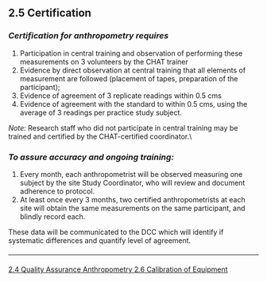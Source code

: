 ## 2.5 Certification

### _Certification for anthropometry requires_

1. Participation in central training and observation of performing these
measurements on 3 volunteers by the CHAT trainer
2. Evidence by direct observation at central training that all elements of
measurement are followed (placement of tapes, preparation of the
participant);
3. Evidence of agreement of 3 replicate readings within 0.5 cms
4. Evidence of agreement with the standard to within 0.5 cms, using the
average of 3 readings per practice study subject.

_Note:_ Research staff who did not participate in central training may be trained
and certified by the CHAT-certified coordinator.\

### _To assure accuracy and ongoing training:_
1. Every month, each anthropometrist will be observed measuring one
subject by the site Study Coordinator, who will review and document
adherence to protocol.
2. At least once every 3 months, two certified anthropometrists at each site
will obtain the same measurements on the same participant, and blindly
record each.

These data will be communicated to the DCC which will identify if systematic differences
and quantify level of agreement.


<hr class="soften" style="margin-top: 20px;margin-bottom: 20px;"/>

<div class="center">
<div class="btn-group">
  <a href=":pages_path:/manuals/anthro/2-04-quality-assurance.md" class="btn btn-default">
    <span class="glyphicon glyphicon-chevron-left"></span>
    2.4 Quality Assurance
  </a>

  <a href=":pages_path:/manuals/anthro" class="btn btn-default">
    <span class="glyphicon glyphicon-chevron-up"></span>
    Anthropometry
  </a>

  <a href=":pages_path:/manuals/anthro/2-06-calibration-of-equipment.md" class="btn btn-success">
    2.6 Calibration of Equipment
    <span class="glyphicon glyphicon-chevron-right"></span>
  </a>
</div>
</div>